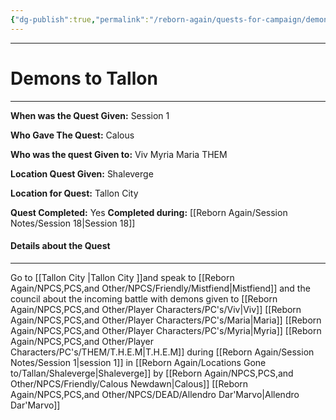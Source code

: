 ```yaml
---
{"dg-publish":true,"permalink":"/reborn-again/quests-for-campaign/demons-to-tallon/"}
---
```




---

# Demons to Tallon
---

**When was the Quest Given:** Session 1

**Who Gave The Quest:** Calous

**Who was the quest Given to:** Viv Myria Maria THEM

**Location Quest Given:** Shaleverge

**Location for Quest:** Tallon City 

**Quest Completed:** Yes
  **Completed during:** [[Reborn Again/Session Notes/Session 18\|Session 18]]

#### Details about the Quest
---


Go to [[Tallon City \|Tallon City ]]and speak to [[Reborn Again/NPCS,PCS,and Other/NPCS/Friendly/Mistfiend\|Mistfiend]] and the council about the incoming battle with demons
given to [[Reborn Again/NPCS,PCS,and Other/Player Characters/PC's/Viv\|Viv]] [[Reborn Again/NPCS,PCS,and Other/Player Characters/PC's/Maria\|Maria]] [[Reborn Again/NPCS,PCS,and Other/Player Characters/PC's/Myria\|Myria]] [[Reborn Again/NPCS,PCS,and Other/Player Characters/PC's/THEM/T.H.E.M\|T.H.E.M]] during [[Reborn Again/Session Notes/Session 1\|session 1]] in [[Reborn Again/Locations Gone to/Tallan/Shaleverge\|Shaleverge]]  by [[Reborn Again/NPCS,PCS,and Other/NPCS/Friendly/Calous Newdawn\|Calous]] 
[[Reborn Again/NPCS,PCS,and Other/NPCS/DEAD/Allendro Dar'Marvo\|Allendro Dar'Marvo]]
